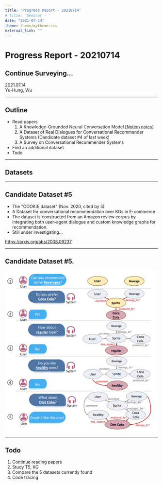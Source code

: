 ```yaml
---
title: 'Progress Report - 20210714'
# titie: 'Seminar - '
date: "2021-07-14"
theme: theme/mytheme.css
external_link: ""
---
```


# Progress Report - 20210714 <!-- .element: class="title" -->
##  Continue Surveying...<!-- .element: class="subtitle" -->

<div class="title-name">
2021.07.14 <br>
Yu-Hung, Wu
</div>

---

## Outline

- Read papers
    1. A Knowledge-Grounded Neural Conversation Model [[Notion notes]](https://www.notion.so/Conversational-Recommender-System-177b2aa611ba42cb85d6a05f2e57dfeb)
    2. A Dataset of Real Dialogues for Conversational Recommender Systems (Candidate dataset #4 of last week)
    3. A Survey on Conversational Recommender Systems
- Find an additional dataset
- Todo

---

## Datasets  <!-- .element: class="section-title" -->

----

## Candidate Dataset #5

- The "COOKIE dataset" (Nov. 2020, cited by 5)
- A Dataset for conversational recommendation over KGs in E-commerce
- The dataset is constructed from an Amazon review corpus by integrating both user–agent dialogue and custom knowledge graphs for recommendation.
- Still under investigating...

https://arxiv.org/abs/2008.09237 <!-- .element: class="footnote" -->

----

## Candidate Dataset #5.

![](attachments/2021-07-14-00-39-08.png) <!-- .element: class="img60" -->

---

## Todo

1. Continue reading papers
2. Study T5, KG
3. Compare the 5 datasets currently found
4. Code tracing